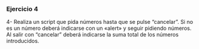 ### Ejercicio 4

4- Realiza un script que pida números hasta que se pulse “cancelar”. Si no es un
número deberá indicarse con un «alert» y seguir pidiendo números. Al salir con
“cancelar” deberá indicarse la suma total de los números introducidos.